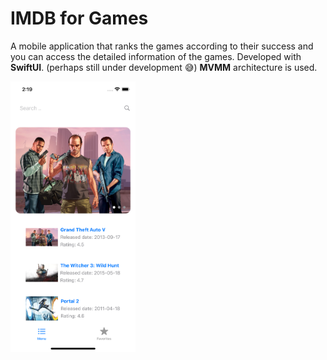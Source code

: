 # **IMDB for Games**

A mobile application that ranks the games according to their success and you can access the detailed information of the games. Developed with **SwiftUI**. (perhaps still under development 😅) **MVMM** architecture is used.

<img src="screenshot.png" alt="drawing" width="200"/>
